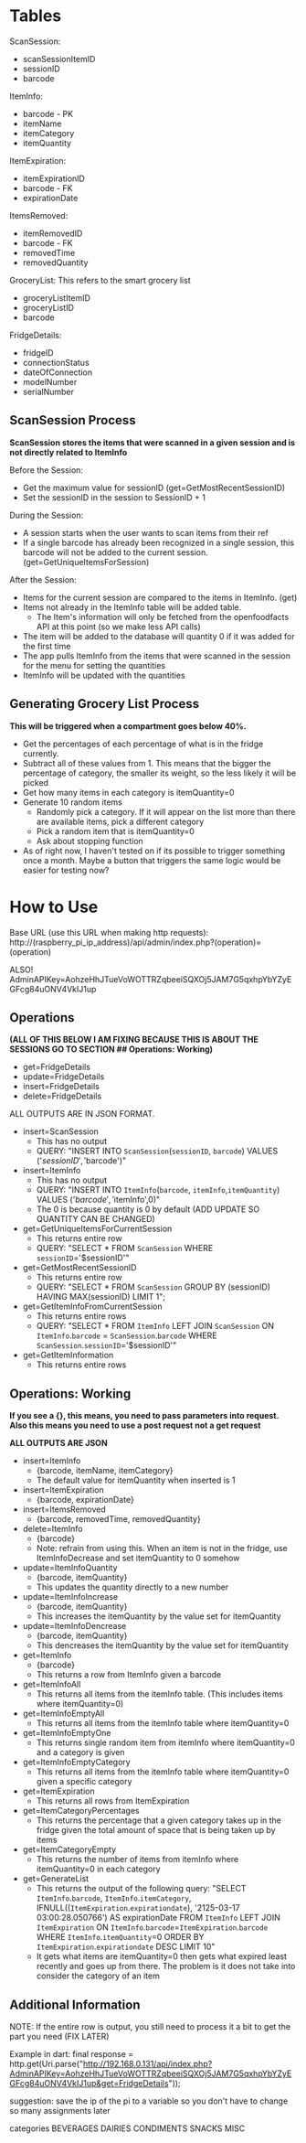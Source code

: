 # Tables

ScanSession:
* scanSessionItemID
* sessionID
* barcode

ItemInfo:
* barcode - PK
* itemName
* itemCategory
* itemQuantity

ItemExpiration:
* itemExpirationID
* barcode - FK
* expirationDate

ItemsRemoved:
* itemRemovedID
* barcode - FK
* removedTime
* removedQuantity

GroceryList: This refers to the smart grocery list
* groceryListItemID
* groceryListID
* barcode

FridgeDetails:
* fridgeID
* connectionStatus
* dateOfConnection
* modelNumber
* serialNumber

## ScanSession Process
**ScanSession stores the items that were scanned in a given session and is not directly related to ItemInfo**

Before the Session:
* Get the maximum value for sessionID (get=GetMostRecentSessionID)
* Set the sessionID in the session to SessionID + 1

During the Session:
* A session starts when the user wants to scan items from their ref
* If a single barcode has already been recognized in a single session, this barcode will not be added to the current session. (get=GetUniqueItemsForSession)

After the Session:
* Items for the current session are compared to the items in ItemInfo. (get)
* Items not already in the ItemInfo table will be added table.
    * The Item's information will only be fetched from the openfoodfacts API at this point (so we make less API calls)
* The item will be added to the database will quantity 0 if it was added for the first time
* The app pulls ItemInfo from the items that were scanned in the session for the menu for setting the quantities
* ItemInfo will be updated with the quantities

## Generating Grocery List Process

**This will be triggered when a compartment goes below 40%.**

* Get the percentages of each percentage of what is in the fridge currently.
* Subtract all of these values from 1. This means that the bigger the percentage of category, the smaller its weight, so the less likely it will be picked
* Get how many items in each category is itemQuantity=0
* Generate 10 random items
    * Randomly pick a category. If it will appear on the list more than there are available items, pick a different category
    * Pick a random item that is itemQuantity=0
    * Ask about stopping function
* As of right now, I haven't tested on if its possible to trigger something once a month. Maybe a button that triggers the same logic would be easier for testing now?

# How to Use
Base URL (use this URL when making http requests):
http://(raspberry_pi_ip_address)/api/admin/index.php?(operation)=(operation)

ALSO! AdminAPIKey=AohzeHhJTueVoWOTTRZqbeeiSQXOj5JAM7G5qxhpYbYZyEGFcg84uONV4VkIJ1up

## Operations

**(ALL OF THIS BELOW I AM FIXING BECAUSE THIS IS ABOUT THE SESSIONS GO TO SECTION ## Operations: Working)**

* get=FridgeDetails
* update=FridgeDetails
* insert=FridgeDetails
* delete=FridgeDetails

ALL OUTPUTS ARE IN JSON FORMAT.

* insert=ScanSession
    * This has no output
    * QUERY: "INSERT INTO `ScanSession`(`sessionID`, `barcode`) VALUES ('$sessionID','$barcode')"
* insert=ItemInfo
    * This has no output
    * QUERY: "INSERT INTO `ItemInfo`(`barcode`, `itemInfo`,`itemQuantity`) VALUES ('$barcode','$itemInfo',0)"
    * The 0 is because quantity is 0 by default (ADD UPDATE SO QUANTITY CAN BE CHANGED)
* get=GetUniqueItemsForCurrentSession
    * This returns entire row
    * QUERY: "SELECT * FROM `ScanSession` WHERE `sessionID`='$sessionID'"
* get=GetMostRecentSessionID
    * This returns entire row
    * QUERY: "SELECT * FROM `ScanSession` GROUP BY (sessionID) HAVING MAX(sessionID) LIMIT 1";
* get=GetItemInfoFromCurrentSession
    * This returns entire rows
    * QUERY: "SELECT * FROM `ItemInfo` LEFT JOIN `ScanSession` ON `ItemInfo`.`barcode` = `ScanSession`.`barcode` WHERE `ScanSession`.`sessionID`='$sessionID'"
* get=GetItemInformation
    * This returns entire rows
    

## Operations: Working

**If you see a {}, this means, you need to pass parameters into request. Also this means you need to use a post request not a get request**

**ALL OUTPUTS ARE JSON**

* insert=ItemInfo
    * {barcode, itemName, itemCategory}
    * The default value for itemQuantity when inserted is 1
* insert=ItemExpiration
    * {barcode, expirationDate}
* insert=ItemsRemoved
    * {barcode, removedTime, removedQuantity}
* delete=ItemInfo
    * {barcode}
    * Note: refrain from using this. When an item is not in the fridge, use ItemInfoDecrease and set itemQuantity to 0 somehow
* update=ItemInfoQuantity
    * {barcode, itemQuantity}
    * This updates the quantity directly to a new number
* update=ItemInfoIncrease
    * {barcode, itemQuantity}
    * This increases the itemQuantity by the value set for itemQuantity
* update=ItemInfoDencrease
    * {barcode, itemQuantity}
    * This dencreases the itemQuantity by the value set for itemQuantity
* get=ItemInfo
    * {barcode}
    * This returns a row from ItemInfo given a barcode
* get=ItemInfoAll
    * This returns all items from the itemInfo table. (This includes items where itemQuantity=0)
* get=ItemInfoEmptyAll
    * This returns all items from the itemInfo table where itemQuantity=0
* get=ItemInfoEmptyOne
    * This returns single random item from itemInfo where itemQuantity=0 and a category is given
* get=ItemInfoEmptyCategory
    * This returns all items from the itemInfo table where itemQuantity=0 given a specific category
* get=ItemExpiration
    * This returns all rows from ItemExpiration
* get=ItemCategoryPercentages
    * This returns the percentage that a given category takes up in the fridge given the total amount of space that is being taken up by items
* get=ItemCategoryEmpty
    * This returns the number of items from itemInfo where itemQuantity=0 in each category
* get=GenerateList
    * This returns the output of the following query: "SELECT `ItemInfo`.`barcode`, `ItemInfo`.`itemCategory`, IFNULL((`ItemExpiration`.`expirationdate`), '2125-03-17 03:00:28.050766') AS expirationDate FROM `ItemInfo` LEFT JOIN `ItemExpiration` ON `ItemInfo`.`barcode`=`ItemExpiration`.`barcode` WHERE `ItemInfo`.`itemQuantity`=0 ORDER BY `ItemExpiration`.`expirationdate` DESC LIMIT 10"
    * It gets what items are itemQuantity=0 then gets what expired least recently and goes up from there. The problem is it does not take into consider the category of an item


## Additional Information

NOTE: If the entire row is output, you still need to process it a bit to get the part you need (FIX LATER)

Example in dart:
final response = http.get(Uri.parse("http://192.168.0.131/api/index.php?AdminAPIKey=AohzeHhJTueVoWOTTRZqbeeiSQXOj5JAM7G5qxhpYbYZyEGFcg84uONV4VkIJ1up&get=FridgeDetails"));

suggestion: save the ip of the pi to a variable so you don't have to change so many assignments later

categories
BEVERAGES
DAIRIES
CONDIMENTS
SNACKS
MISC